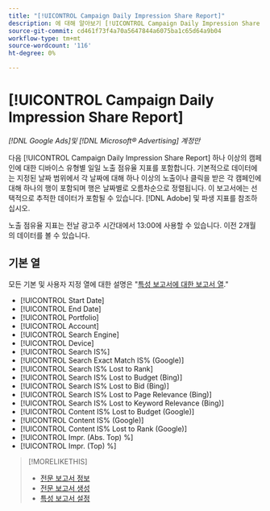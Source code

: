 ```yaml
---
title: "[!UICONTROL Campaign Daily Impression Share Report]"
description: 에 대해 알아보기 [!UICONTROL Campaign Daily Impression Share Report].
source-git-commit: cd461f73f4a70a5647844a6075ba1c65d64a9b04
workflow-type: tm+mt
source-wordcount: '116'
ht-degree: 0%

---
```


# [!UICONTROL Campaign Daily Impression Share Report]

*[!DNL Google Ads]및 [!DNL Microsoft® Advertising] 계정만*

다음 [!UICONTROL Campaign Daily Impression Share Report] 하나 이상의 캠페인에 대한 디바이스 유형별 일일 노출 점유율 지표를 포함합니다. 기본적으로 데이터에는 지정된 날짜 범위에서 각 날짜에 대해 하나 이상의 노출이나 클릭을 받은 각 캠페인에 대해 하나의 행이 포함되며 행은 날짜별로 오름차순으로 정렬됩니다. 이 보고서에는 선택적으로 추적한 데이터가 포함될 수 있습니다. [!DNL Adobe] 및 파생 지표를 참조하십시오.

노출 점유율 지표는 전날 광고주 시간대에서 13:00에 사용할 수 있습니다. 이전 2개월의 데이터를 볼 수 있습니다.

## 기본 열

모든 기본 및 사용자 지정 열에 대한 설명은 &quot;[특성 보고서에 대한 보고서 열](specialty-report-columns.md).&quot;

* [!UICONTROL Start Date]
* [!UICONTROL End Date]
* [!UICONTROL Portfolio]
* [!UICONTROL Account]
* [!UICONTROL Search Engine]
* [!UICONTROL Device]
* [!UICONTROL Search IS%]
* [!UICONTROL Search Exact Match IS% (Google)]
* [!UICONTROL Search IS% Lost to Rank]
* [!UICONTROL Search IS% Lost to Budget (Bing)]
* [!UICONTROL Search IS% Lost to Bid (Bing)]
* [!UICONTROL Search IS% Lost to Page Relevance (Bing)]
* [!UICONTROL Search IS% Lost to Keyword Relevance (Bing)]
* [!UICONTROL Content IS% Lost to Budget (Google)]
* [!UICONTROL Content IS% (Google)]
* [!UICONTROL Content IS% Lost to Rank (Google)]
* [!UICONTROL Impr. (Abs. Top) %]
* [!UICONTROL Impr. (Top) %]

>[!MORELIKETHIS]
>
>* [전문 보고서 정보](specialty-report-about.md)
>* [전문 보고서 생성](specialty-report-generate.md)
>* [특성 보고서 설정](specialty-report-settings.md)

